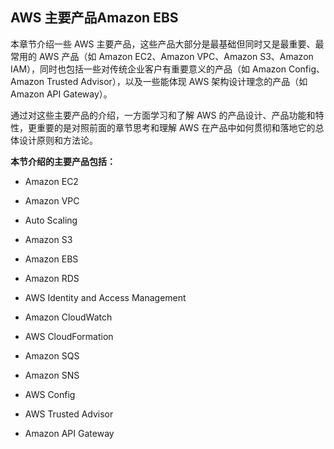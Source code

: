 ## AWS 主要产品Amazon EBS


本章节介绍一些 AWS 主要产品，这些产品大部分是最基础但同时又是最重要、最常用的 AWS 产品（如 Amazon EC2、Amazon VPC、Amazon S3、Amazon IAM），同时也包括一些对传统企业客户有重要意义的产品（如 Amazon Config、Amazon Trusted Advisor），以及一些能体现 AWS 架构设计理念的产品（如 Amazon API Gateway）。

通过对这些主要产品的介绍，一方面学习和了解 AWS 的产品设计、产品功能和特性，更重要的是对照前面的章节思考和理解 AWS 在产品中如何贯彻和落地它的总体设计原则和方法论。

**本节介绍的主要产品包括：**

* Amazon EC2 

* Amazon VPC 

* Auto Scaling

* Amazon S3

* Amazon EBS

* Amazon RDS

* AWS Identity and Access Management 

* Amazon CloudWatch

* AWS CloudFormation

* Amazon SQS

* Amazon SNS

* AWS Config

* AWS Trusted Advisor

* Amazon API Gateway


 

